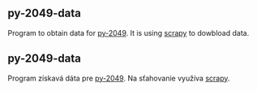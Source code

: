 ## py-2049-data
Program to obtain data for [py-2049](https://github.com/Linzee/py-2049). It is using [scrapy](http://scrapy.org/) to dowbload data.

## py-2049-data
Program získavá dáta pre [py-2049](https://github.com/Linzee/py-2049). Na sťahovanie využíva [scrapy](http://scrapy.org/).
